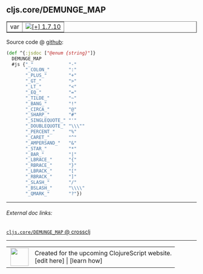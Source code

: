 ## cljs.core/DEMUNGE_MAP



 <table border="1">
<tr>
<td>var</td>
<td><a href="https://github.com/cljsinfo/cljs-api-docs/tree/1.7.10"><img valign="middle" alt="[+] 1.7.10" title="Added in 1.7.10" src="https://img.shields.io/badge/+-1.7.10-lightgrey.svg"></a> </td>
</tr>
</table>









Source code @ [github](https://github.com/clojure/clojurescript/blob/r1.7.28/src/main/cljs/cljs/core.cljs#L301-L326):

```clj
(def ^{:jsdoc ["@enum {string}"]}
  DEMUNGE_MAP
  #js {"_"             "-"
       "_COLON_"       ":"
       "_PLUS_"        "+"
       "_GT_"          ">"
       "_LT_"          "<"
       "_EQ_"          "="
       "_TILDE_"       "~"
       "_BANG_"        "!"
       "_CIRCA_"       "@"
       "_SHARP_"       "#"
       "_SINGLEQUOTE_" "'"
       "_DOUBLEQUOTE_" "\\\""
       "_PERCENT_"     "%"
       "_CARET_"       "^"
       "_AMPERSAND_"   "&"
       "_STAR_"        "*"
       "_BAR_"         "|"
       "_LBRACE_"      "{"
       "_RBRACE_"      "}"
       "_LBRACK_"      "["
       "_RBRACK_"      "]"
       "_SLASH_"       "/"
       "_BSLASH_"      "\\\\"
       "_QMARK_"       "?"})
```

<!--
Repo - tag - source tree - lines:

 <pre>
clojurescript @ r1.7.28
└── src
    └── main
        └── cljs
            └── cljs
                └── <ins>[core.cljs:301-326](https://github.com/clojure/clojurescript/blob/r1.7.28/src/main/cljs/cljs/core.cljs#L301-L326)</ins>
</pre>

-->

---



###### External doc links:

[`cljs.core/DEMUNGE_MAP` @ crossclj](http://crossclj.info/fun/cljs.core.cljs/DEMUNGE_MAP.html)<br>

---

 <table>
<tr><td>
<img valign="middle" align="right" width="48px" src="http://i.imgur.com/Hi20huC.png">
</td><td>
Created for the upcoming ClojureScript website.<br>
[edit here] | [learn how]
</td></tr></table>

[edit here]:https://github.com/cljsinfo/cljs-api-docs/blob/master/cljsdoc/cljs.core/DEMUNGE_MAP.cljsdoc
[learn how]:https://github.com/cljsinfo/cljs-api-docs/wiki/cljsdoc-files

<!--

This information was too distracting to show to readers, but I'll leave it
commented here since it is helpful to:

- pretty-print the data used to generate this document
- and show how to retrieve that data



The API data for this symbol:

```clj
{:ns "cljs.core",
 :name "DEMUNGE_MAP",
 :type "var",
 :source {:code "(def ^{:jsdoc [\"@enum {string}\"]}\n  DEMUNGE_MAP\n  #js {\"_\"             \"-\"\n       \"_COLON_\"       \":\"\n       \"_PLUS_\"        \"+\"\n       \"_GT_\"          \">\"\n       \"_LT_\"          \"<\"\n       \"_EQ_\"          \"=\"\n       \"_TILDE_\"       \"~\"\n       \"_BANG_\"        \"!\"\n       \"_CIRCA_\"       \"@\"\n       \"_SHARP_\"       \"#\"\n       \"_SINGLEQUOTE_\" \"'\"\n       \"_DOUBLEQUOTE_\" \"\\\\\\\"\"\n       \"_PERCENT_\"     \"%\"\n       \"_CARET_\"       \"^\"\n       \"_AMPERSAND_\"   \"&\"\n       \"_STAR_\"        \"*\"\n       \"_BAR_\"         \"|\"\n       \"_LBRACE_\"      \"{\"\n       \"_RBRACE_\"      \"}\"\n       \"_LBRACK_\"      \"[\"\n       \"_RBRACK_\"      \"]\"\n       \"_SLASH_\"       \"/\"\n       \"_BSLASH_\"      \"\\\\\\\\\"\n       \"_QMARK_\"       \"?\"})",
          :title "Source code",
          :repo "clojurescript",
          :tag "r1.7.28",
          :filename "src/main/cljs/cljs/core.cljs",
          :lines [301 326]},
 :full-name "cljs.core/DEMUNGE_MAP",
 :full-name-encode "cljs.core/DEMUNGE_MAP",
 :history [["+" "1.7.10"]]}

```

Retrieve the API data for this symbol:

```clj
;; from Clojure REPL
(require '[clojure.edn :as edn])
(-> (slurp "https://raw.githubusercontent.com/cljsinfo/cljs-api-docs/catalog/cljs-api.edn")
    (edn/read-string)
    (get-in [:symbols "cljs.core/DEMUNGE_MAP"]))
```

-->

